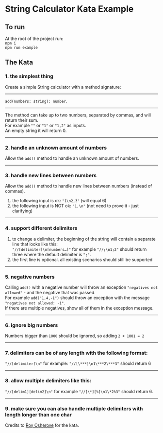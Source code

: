 # String Calculator Kata Example

## To run
At the root of the project run:  
`npm i`  
`npm run example`

## The Kata
### 1. the simplest thing
Create a simple String calculator with a method signature:

___
`add(numbers: string): number`.
___

The method can take up to two numbers, separated by commas, and will return their sum.  
For example `""` or `"1"` or `"1,2"` as inputs.  
An empty string it will return 0.

---  

### 2. handle an unknown amount of numbers  
Allow the `add()` method to handle an unknown amount of numbers.

---

### 3. handle new lines between numbers
Allow the `add()` method to handle new lines between numbers (instead of commas).

1. the following input is ok: `"1\n2,3"` (will equal 6)
2. the following input is NOT ok: `"1,\n"` (not need to prove it - just clarifying)

---

### 4. support different delimiters

1. to change a delimiter, the beginning of the string will contain a separate line that looks like this:  
`"//[delimiter]\n[numbers…]"` for example `"//;\n1;2"` should return three where the default delimiter is `";"`.
2. the first line is optional. all existing scenarios should still be supported

---

### 5. negative numbers
Calling `add()` with a negative number will throw an exception `"negatives not allowed"` - and the negative that was passed.  
For example `add("1,4,-1")` should throw an exception with the message `"negatives not allowed: -1"`.  
If there are multiple negatives, show all of them in the exception message.

---

### 6. ignore big numbers
Numbers bigger than `1000` should be ignored, so adding `2 + 1001 = 2`

---

### 7. delimiters can be of any length with the following format:
`"//[delimiter]\n"` for example: `"//[\***]\n1\***2\***3"` should return 6

---

### 8. allow multiple delimiters like this:  
`"//[delim1][delim2]\n"` for example `"//[\*][%]\n1\*2%3"` should return 6.

---

### 9. make sure you can also handle multiple delimiters with length longer than one char

Credits to [Roy Osherove](https://osherove.com/tdd-kata-1) for the kata.